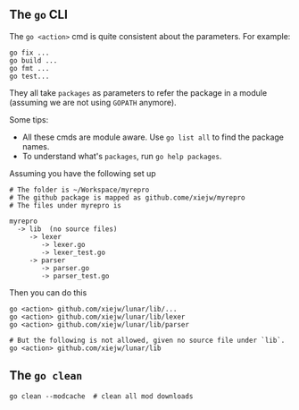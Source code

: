 ## The `go` CLI

The `go <action>` cmd is quite consistent about the parameters. For example:

    go fix ...
    go build ...
    go fmt ...
    go test...

They all take `packages` as parameters to refer the package in a module
(assuming we are not using `GOPATH` anymore).

Some tips:

- All these cmds are module aware. Use `go list all` to find the package names.
- To understand what's `packages`, run `go help packages`.

Assuming you have the following set up

    # The folder is ~/Workspace/myrepro
    # The github package is mapped as github.come/xiejw/myrepro
    # The files under myrepro is

    myrepro
      -> lib  (no source files)
         -> lexer
            -> lexer.go
            -> lexer_test.go
         -> parser
            -> parser.go
            -> parser_test.go

Then you can do this

    go <action> github.com/xiejw/lunar/lib/...
    go <action> github.com/xiejw/lunar/lib/lexer
    go <action> github.com/xiejw/lunar/lib/parser

    # But the following is not allowed, given no source file under `lib`.
    go <action> github.com/xiejw/lunar/lib

## The `go clean`

```
go clean --modcache  # clean all mod downloads
```

